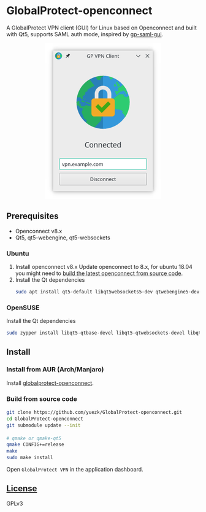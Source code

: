 # GlobalProtect-openconnect
A GlobalProtect VPN client (GUI) for Linux based on Openconnect and built with Qt5, supports SAML auth mode, inspired by [gp-saml-gui](https://github.com/dlenski/gp-saml-gui).

<p align="center">
  <img src="screenshot.png">
</p>

## Prerequisites

- Openconnect v8.x
- Qt5, qt5-webengine, qt5-websockets

### Ubuntu
1. Install openconnect v8.x
    Update openconnect to 8.x, for ubuntu 18.04 you might need to [build the latest openconnect from source code](https://gist.github.com/yuezk/ab9a4b87a9fa0182bdb2df41fab5f613).
2. Install the Qt dependencies
    ```sh
    sudo apt install qt5-default libqt5websockets5-dev qtwebengine5-dev
    ```
### OpenSUSE
Install the Qt dependencies

```sh
sudo zypper install libqt5-qtbase-devel libqt5-qtwebsockets-devel libqt5-qtwebengine-devel
```

## Install

### Install from AUR (Arch/Manjaro)

Install [globalprotect-openconnect](https://aur.archlinux.org/packages/globalprotect-openconnect/).

### Build from source code

```sh
git clone https://github.com/yuezk/GlobalProtect-openconnect.git
cd GlobalProtect-openconnect
git submodule update --init

# qmake or qmake-qt5
qmake CONFIG+=release
make
sudo make install
```
Open `GlobalProtect VPN` in the application dashboard.

## [License](./LICENSE)
GPLv3
